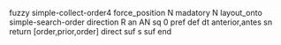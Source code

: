 fuzzy simple-collect-order4
   force_position N
   madatory N
   layout_onto simple-search-order
   direction R
   an AN
   sq 0
   pref 
   def 
    dt anterior,antes
    sn 
    return [order,prior,order]
    direct 
   suf s
   suf 
end
